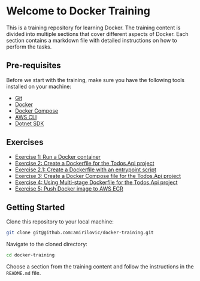 # Welcome to Docker Training

This is a training repository for learning Docker. The training content is divided into multiple sections that cover different aspects of Docker. Each section contains a markdown file with detailed instructions on how to perform the tasks.

## Pre-requisites

Before we start with the training, make sure you have the following tools installed on your machine:

- [Git](https://git-scm.com/downloads)
- [Docker](https://docs.docker.com/get-docker/)
- [Docker Compose](https://docs.docker.com/compose/install/)
- [AWS CLI](https://docs.aws.amazon.com/cli/latest/userguide/cli-chap-install.html)
- [Dotnet SDK](https://dotnet.microsoft.com/download)

## Exercises

- [Exercise 1: Run a Docker container](./01-docker-run/README.md)
- [Exercise 2: Create a Dockerfile for the Todos.Api project](./02-dockerfile/README.md)
- [Exercise 2.1: Create a Dockerfile with an entrypoint script](02.1-dockerfile-entrypoint/README.md)
- [Exercise 3: Create a Docker Compose file for the Todos.Api project](./03-docker-compose/README.md)
- [Exercise 4: Using Multi-stage Dockerfile for the Todos.Api project](./04-multistage-dockerfile/README.md)
- [Exercise 5: Push Docker image to AWS ECR](./05-docker-push/README.md)

## Getting Started

Clone this repository to your local machine:

```bash
git clone git@github.com:amirilovic/docker-training.git
```

Navigate to the cloned directory:

```bash
cd docker-training
```

Choose a section from the training content and follow the instructions in the `README.md` file.
